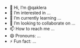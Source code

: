 - 👋 Hi, I’m @qaklera
- 👀 I’m interested in ...
- 🌱 I’m currently learning ...
- 💞️ I’m looking to collaborate on ...
- 📫 How to reach me ...
- 😄 Pronouns: ...
- ⚡ Fun fact: ...

<!---
qaklera/qaklera is a ✨ special ✨ repository because its `README.md` (this file) appears on your GitHub profile.
You can click the Preview link to take a look at your changes.
--->
